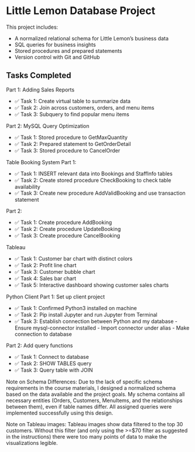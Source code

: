 # Little Lemon Database Project

This project includes:

- A normalized relational schema for Little Lemon’s business data
- SQL queries for business insights
- Stored procedures and prepared statements
- Version control with Git and GitHub


## Tasks Completed

Part 1: Adding Sales Reports
- ✅ Task 1: Create virtual table to summarize data 
- ✅ Task 2: Join across customers, orders, and menu items
- ✅ Task 3: Subquery to find popular menu items

Part 2: MySQL Query Optimization
- ✅ Task 1: Stored procedure to GetMaxQuantity
- ✅ Task 2: Prepared statement to GetOrderDetail
- ✅ Task 3: Stored procedure to CancelOrder


Table Booking System
Part 1:
- ✅ Task 1: INSERT relevant data into Bookings and StaffInfo tables
- ✅ Task 2: Create stored procedure CheckBooking to check table availability
- ✅ Task 3: Create new procedure AddValidBooking and use transaction statement

Part 2:
- ✅ Task 1: Create procedure AddBooking
- ✅ Task 2: Create procedure UpdateBooking
- ✅ Task 3: Create procedure CancelBooking


Tableau
- ✅ Task 1: Customer bar chart with distinct colors
- ✅ Task 2: Profit line chart
- ✅ Task 3: Customer bubble chart
- ✅ Task 4: Sales bar chart
- ✅ Task 5: Interactive dashboard showing customer sales charts

Python Client
Part 1: Set up client project
- ✅ Task 1: Confirmed Python3 installed on machine
- ✅ Task 2: Pip install Jupyter and run Jupyter from Terminal
- ✅ Task 3: Establish connection between Python and my database
		- Ensure mysql-connector installed
		- Import connector under alias
		- Make connection to database

Part 2: Add query functions
- ✅ Task 1: Connect to database
- ✅ Task 2: SHOW TABLES query
- ✅ Task 3: Query table with JOIN


Note on Schema Differences:
Due to the lack of specific schema requirements in the course materials, I designed a normalized schema based on the data available and the project goals. My schema contains all necessary entities (Orders, Customers, MenuItems, and the relationships between them), even if table names differ. All assigned queries were implemented successfully using this design.

Note on Tableau images:
Tableau images show data filtered to the top 30 customers. Without this filter (and only using the >=$70 filter as suggested in the instructions) there were too many points of data to make the visualizations legible.
